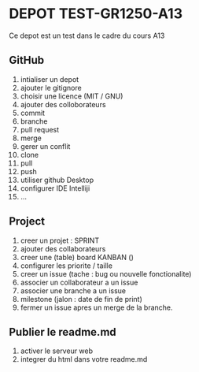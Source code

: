 # DEPOT TEST-GR1250-A13
Ce depot est un test dans le cadre du cours A13

## GitHub
1. intialiser un depot
2. ajouter le gitignore
3. choisir une licence (MIT / GNU)
4. ajouter des colloborateurs
5. commit
6. branche
7. pull request
8. merge 
9. gerer un conflit
10. clone
11. pull
12. push
13. utiliser github Desktop
14. configurer IDE Intelliji
15. ...

## Project
1. creer un projet : SPRINT
2. ajouter des collaborateurs
3. creer une (table) board KANBAN ()
4. configurer les priorite / taille
5. creer un issue (tache : bug ou nouvelle fonctionalite) 
6. associer un collaborateur a un issue
7. associer une branche a un issue
8. milestone (jalon : date de fin de print)
9. fermer un issue apres un merge de la branche.

## Publier le readme.md
1. activer le serveur web
2. integrer du html dans votre readme.md
